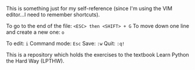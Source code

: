 This is something just for my self-reference (since I'm using the VIM editor...I need to remember shortcuts). 

To go to the end of the file: `<ESC> then <SHIFT> + G`
To move down one line and create a new one: `o`

To edit: `i`
Command mode: `Esc`
Save: `:w`
Quit: `:q!`

This is a repository which holds the exercises to the textbook Learn Python the Hard Way (LPTHW). 
